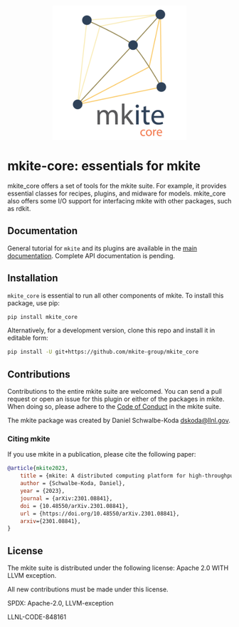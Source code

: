 <div align="center">
  <img src=docs/_static/mkite-core.png width="300"><br>
</div>

# mkite-core: essentials for mkite

mkite_core offers a set of tools for the mkite suite. For example, it provides essential classes for recipes, plugins, and midware for models. mkite_core also offers some I/O support for interfacing mkite with other packages, such as rdkit.

## Documentation

General tutorial for `mkite` and its plugins are available in the [main documentation](https://www.mkite.org).
Complete API documentation is pending.

## Installation

`mkite_core` is essential to run all other components of mkite. To install this package, use pip:

```bash
pip install mkite_core
```

Alternatively, for a development version, clone this repo and install it in editable form:

```bash
pip install -U git+https://github.com/mkite-group/mkite_core
```

## Contributions

Contributions to the entire mkite suite are welcomed.
You can send a pull request or open an issue for this plugin or either of the packages in mkite.
When doing so, please adhere to the [Code of Conduct](CODE_OF_CONDUCT.md) in the mkite suite.

The mkite package was created by Daniel Schwalbe-Koda <dskoda@llnl.gov>.

### Citing mkite

If you use mkite in a publication, please cite the following paper:

```bibtex
@article{mkite2023,
    title = {mkite: A distributed computing platform for high-throughput materials simulations},
    author = {Schwalbe-Koda, Daniel},
    year = {2023},
    journal = {arXiv:2301.08841},
    doi = {10.48550/arXiv.2301.08841},
    url = {https://doi.org/10.48550/arXiv.2301.08841},
    arxiv={2301.08841},
}
```

## License

The mkite suite is distributed under the following license: Apache 2.0 WITH LLVM exception.

All new contributions must be made under this license.

SPDX: Apache-2.0, LLVM-exception

LLNL-CODE-848161
